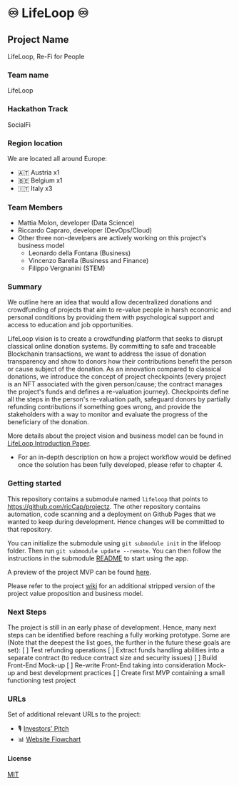 
# ♾️ LifeLoop ♾️

## Project Name
LifeLoop, Re-Fi for People

### Team name
LifeLoop

### Hackathon Track
SocialFi

### Region location
We are located all around Europe:
 - 🇦🇹 Austria x1
 - 🇧🇪 Belgium x1
 - 🇮🇹 Italy x3

### Team Members
- Mattia Molon, developer (Data Science)
- Riccardo Capraro, developer (DevOps/Cloud)
- Other three non-develpers are actively working on this project's business model
    - Leonardo della Fontana (Business)
    - Vincenzo Barella (Business and Finance)
    - Filippo Vergnanini (STEM)

### Summary
We outline here an idea that would allow decentralized donations and crowdfunding of projects that aim to re-value people in harsh economic and personal conditions by providing them with psychological support and access to education and job opportunities. 

LifeLoop vision is to create a crowdfunding platform that seeks to disrupt classical online donation systems. By committing to safe and traceable Blockchanin transactions, we want to address the issue of donation transparency and show to donors how their contributions benefit the person or cause subject of the donation. As an innovation compared to classical donations, we introduce the concept of project checkpoints (every project is an NFT associated with the given person/cause; the contract manages the project's funds and defines a re-valuation journey). Checkpoints define all the steps in the person's re-valuation path, safeguard donors by partially refunding contributions if something goes wrong, and provide the stakeholders with a way to monitor and evaluate the progress of the beneficiary of the donation.

More details about the project vision and business model can be found in [LifeLoop Introduction Paper](https://drive.google.com/file/d/1CQMc-bzPPEutZ7qFWDDHVEGrwb1QvpLV/view?usp=sharing).
 - For an in-depth description on how a project workflow would be defined once the solution has been fully developed, please refer to chapter 4.

### Getting started
This repository contains a submodule named `lifeloop` that points to https://github.com/ricCap/projectz. The other repository contains automation, code scanning and a deployment on Github Pages that we wanted to keep during development. Hence changes will be committed to that repository.

You can initialize the submodule using `git submodule init` in the lifeloop folder. Then run `git submodule update --remote`. You can then follow the instructions in the submodule [README](lifeloop/README.md) to start using the app.

A preview of the project MVP can be found [here](https://riccap.github.io/projectz/).

Please refer to the project [wiki](https://github.com/ricCap/projectz/wiki) for an additional stripped version of the project value proposition and business model.

### Next Steps
The project is still in an early phase of development. Hence, many next steps can be identified before reaching a fully working prototype. Some are (Note that the deepest the list goes, the further in the future these goals are set): 
[ ] Test refunding operations
[ ] Extract funds handling abilities into a separate contract (to reduce contract size and security issues)
[ ] Build Front-End Mock-up
[ ] Re-write Front-End taking into consideration Mock-up and best development practices
[ ] Create first MVP containing a small functioning test project

### URLs
Set of additional relevant URLs to the project:
- 🎙️ [Investors' Pitch](https://drive.google.com/file/d/1K4M5nS9k1M0Re_4zybH45jQxt3gg8vO9/view?usp=sharing)
- 📊 [Website Flowchart](https://drive.google.com/file/d/15u7l0IsHWaQd8tggTYZ3Xqqe2TKuSgur/view?usp=sharing)

#### License
[MIT](https://github.com/ricCap/projectz/blob/main/LICENSE.md)

<!-- #### Project Description
Provide a clear statement of the challenges/issues/problems/gaps your project engages as well as a brief, high-level description of how your project engages the areas you've identified. What is the value of your approach? Who are the intended users?

#### Summary
Describe the basic functionality of your project. What are the features you were able to implement? What features would you like to implement?

#### Presentation
List any links to your presentation or any related visuals you want to share.

#### License
This repository includes an [unlicensed](http://unlicense.org/) statement though you may want to [choose a different license](https://choosealicense.com/). -->
